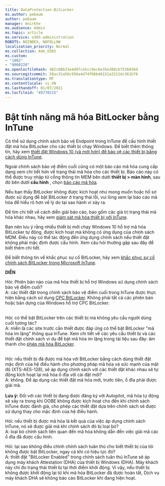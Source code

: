 ```yaml
---
title: DataProtection-BitLocker
ms.author: pebaum
author: pebaum
manager: mnirkhe
ms.audience: Admin
ms.topic: article
ms.service: o365-administration
ROBOTS: NOINDEX, NOFOLLOW
localization_priority: Normal
ms.collection: Adm_O365
ms.custom:
- "1802"
- "9000220"
ms.openlocfilehash: 482c08b31e4d97ca5cc9ec6e35e309cb7536036d
ms.sourcegitcommit: 58ac31a58c956a4d74f66bd4151a2311dc361b78
ms.translationtype: MT
ms.contentlocale: vi-VN
ms.lasthandoff: 01/07/2021
ms.locfileid: "49778215"
---
```

# <a name="enabling-bitlocker-encryption-with-intune"></a>Bật tính năng mã hóa BitLocker bằng InTune

Có thể sử dụng chính sách bảo vệ Endpoint trong InTune để cấu hình thiết đặt mã hóa BitLocker cho các thiết bị chạy Windows. Để biết thêm thông tin, hãy xem [thiết đặt Windows 10 (và mới hơn) để bảo vệ các thiết bị bằng cách dùng InTune](https://docs.microsoft.com/intune/endpoint-protection-windows-10#windows-encryption).

Ngoài chính sách bảo vệ điểm cuối cũng có một báo cáo mã hóa cung cấp dạng xem chi tiết hơn về trạng thái mã hóa cho các thiết bị. Báo cáo này có thể được truy nhập từ cổng thông tin MEM bên dưới **thiết bị > màn hình**, sau đó bên dưới **cấu hình** , chọn [báo cáo mã hóa](https://endpoint.microsoft.com/#blade/Microsoft_Intune_DeviceSettings/DevicesMonitorMenu/encryptionReport).

Nếu bạn thấy BitLocker không được kích hoạt như mong muốn hoặc hồ sơ được sử dụng để bật BitLocker ở trạng thái lỗi, vui lòng xem lại báo cáo mã hóa để hiểu rõ hơn về lý do tại sao hành vi xảy ra.

Để tìm chi tiết về cách diễn giải báo cáo, bao gồm các giá trị trạng thái mã hóa khác nhau, hãy xem [giám sát mã hóa thiết bị với InTune](https://docs.microsoft.com/mem/intune/protect/encryption-monitor).

Bạn nên lưu ý rằng nhiều thiết bị mới chạy Windows 10 hỗ trợ mã hóa BitLocker tự động, được kích hoạt mà không có ứng dụng của chính sách MDM. Điều này có thể tác động đến ứng dụng chính sách nếu thiết đặt không phải mặc định được cấu hình. Xem câu hỏi thường gặp sau đây để biết thêm chi tiết.

Để biết thông tin về khắc phục sự cố BitLocker, hãy xem [khắc phục sự cố chính sách BitLocker trong Microsoft InTune](https://docs.microsoft.com/intune/protect/troubleshoot-bitlocker-policies).
 
 
**DIỄN**

Hỏi: Phiên bản nào của mã hóa thiết bị hỗ trợ Windows sử dụng chính sách bảo vệ điểm cuối?<br>
A: các thiết đặt trong chính sách bảo vệ điểm cuối trong InTune được thực hiện bằng cách sử dụng [CPC BitLocker](https://docs.microsoft.com/windows/client-management/mdm/bitlocker-csp). Không phải tất cả các phiên bản hoặc bản dựng của Windows hỗ trợ CPC BitLocker. <br><br>

Hỏi: có thể bật BitLocker trên các thiết bị mà không yêu cầu người dùng cuối tương tác?<br>
A: miễn là các site trước cần thiết được đáp ứng có thể bật BitLocker "mã hóa im lặng" thông qua InTune. Xem chi tiết về các yêu cầu thiết bị và các thiết đặt chính sách ví dụ để bật mã hóa im lặng trong tài liệu sau đây: âm thanh cho [phép mã hóa BitLocker](https://docs.microsoft.com/mem/intune/protect/encrypt-devices#silently-enable-bitlocker-on-devices). <br><br>

Hỏi: nếu thiết bị đã được mã hóa với BitLocker bằng cách dùng thiết đặt mặc định của hệ điều hành cho phương pháp mã hóa và sức mạnh của mật độ (XTS-AES-128), sẽ áp dụng chính sách với các thiết đặt khác nhau sẽ tự động kích hoạt lại mã hóa ổ đĩa với cài đặt mới?<br>
A: không. Để áp dụng các thiết đặt mã hóa mới, trước tiên, ổ đĩa phải được giải mã.<br><br>
**Lưu ý:** Đối với các thiết bị đang được đăng ký với Autopilot, mã hóa tự động sẽ xảy ra trong khi OOBE không được kích hoạt cho đến khi chính sách InTune được đánh giá, cho phép các thiết đặt dựa trên chính sách sẽ được sử dụng thay cho mặc định của hệ điều hành.
 
Hỏi: nếu thiết bị được mã hóa là kết quả của việc áp dụng chính sách InTune, nó sẽ được giải mã khi chính sách đó bị loại bỏ?<br>
A: loại bỏ chính sách liên quan đến mã hóa không dẫn đến việc giải mã các ổ đĩa đã được cấu hình.
 
Hỏi: tại sao không điều chỉnh chính sách tuân thủ cho biết thiết bị của tôi không được bật BitLocker, ngay cả khi có hiệu lực đó?<br>
A: thiết đặt "BitLocker Enabled" trong chính sách tuân thủ InTune sẽ áp dụng máy khách Attestation (DHA) của thiết bị Windows (DHA). Máy khách này chỉ đo trạng thái thiết bị tại thời điểm khởi động. Vì vậy, nếu thiết bị không được khởi động lại từ khi mã hóa BitLocker đã được hoàn tất, Dịch vụ máy khách DHA sẽ không báo cáo BitLocker khi đang hiện hoạt.
 
 